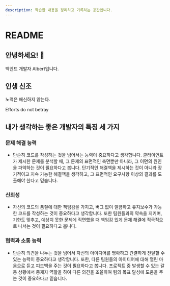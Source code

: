 ```yaml
---
description: 학습한 내용을 정리하고 기록하는 공간입니다.
---
```


# README

## 안녕하세요! 👋 &#x20;

백엔드 개발자 Albert입니다.

## 인생 신조

노력은 배신하지 않는다.

Efforts do not betray



## 내가 생각하는 좋은 개발자의 특징 세 가지

### 문제 해결 능력

* 단순히 코드를 작성하는 것을 넘어서는 능력이 중요하다고 생각합니다. 클라이언트가 제시한 문제를 분석할 때, 그 문제의 표면적인 측면뿐만 아니라, 그 이면의 원인을 파악하는 것이 필요하다고 봅니다. 단기적인 해결책을 제시하는 것이 아니라 장기적이고 지속 가능한 해결책을 생각하고, 그 표면적인 요구사항 이상의 결과를 도출해야 한다고 믿습니다.

### 신뢰성

* 자신의 코드의 품질에 대한 책임감을 가지고, 버그 없이 깔끔하고 유지보수가 가능한 코드를 작성하는 것이 중요하다고 생각합니다. 또한 팀원들과의 약속을 지키며, 기한도 맞추고, 예상치 못한 문제에 직면했을 때 책임감 있게 문제 해결에 적극적으로 나서는 것이 필요하다고 봅니다.

### **협력과 소통 능력**

* 단순히 의견을 나누는 것을 넘어서 자신의 아이디어를 명확하고 간결하게 전달할 수 있는 능력이 중요하다고 생각합니다. 또한, 다른 팀원들의 아이디어에 대해 열린 마음으로 듣고 피드백을 주는 것이 필요하다고 봅니다. 프로젝트 중 발생할 수 있는 갈등 상황에서 중재자 역할을 하여 다른 의견을 조율하여 팀의 목표 달성에 도움을 주는 것이 중요하다고 믿습니다.
